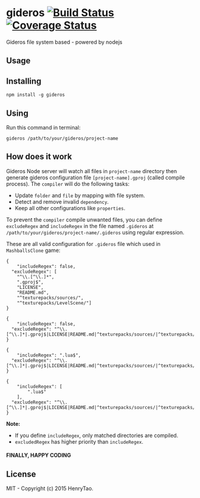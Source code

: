 gideros [![Build Status](https://travis-ci.org/henrytao-me/gideros.svg?branch=master)](https://travis-ci.org/henrytao-me/gideros) [![Coverage Status](https://img.shields.io/coveralls/henrytao-me/gideros.svg)](https://coveralls.io/r/henrytao-me/gideros?branch=master)
===============

Gideros file system based - powered by nodejs


Usage
---------

## Installing

```
npm install -g gideros
```

## Using

Run this command in terminal:

```
gideros /path/to/your/gideros/project-name
```

## How does it work

Gideros Node server will watch all files in `project-name` directory then generate gideros configuration file `[project-name].gproj` (called compile process). The `compiler` will do the following tasks:

- Update `folder` and `file` by mapping with file system. 
- Detect and remove invalid `dependency`.
- Keep all other configurations like `properties`.

To prevent the `compiler` compile unwanted files, you can define `excludeRegex` and `includeRegex` in the file named `.gideros` at `/path/to/your/gideros/project-name/.gideros` using regular expression. 

These are all valid configuration for `.gideros` file which used in `MashballsClone` game:

```
{
	"includeRegex": false,
  "excludeRegex": [
  	"^\\.[^\\.]*", 
  	".gproj$", 
  	"LICENSE", 
  	"README.md", 
  	"^texturepacks/sources/", 
  	"^texturepacks/LevelScene/"]
}
```

```
{
	"includeRegex": false,
  "excludeRegex": "^\\.[^\\.]*|.gproj$|LICENSE|README.md|^texturepacks/sources/|^texturepacks/LevelScene/"
}
```

```
{
	"includeRegex": ".lua$",
  "excludeRegex": "^\\.[^\\.]*|.gproj$|LICENSE|README.md|^texturepacks/sources/|^texturepacks/LevelScene/"
}
```

```
{
	"includeRegex": [
		".lua$"
	],
  "excludeRegex": "^\\.[^\\.]*|.gproj$|LICENSE|README.md|^texturepacks/sources/|^texturepacks/LevelScene/"
}
```

**Note:** 

- If you define `includeRegex`, only matched directories are compiled. 
- `excludedRegex` has higher priority than `includeRegex`.


#### FINALLY, HAPPY CODING


License
-------------
MIT - Copyright (c) 2015 HenryTao.



